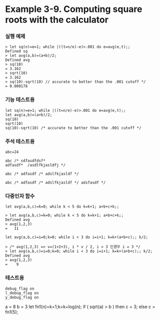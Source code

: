 # Example 3-9. Computing square roots with the calculator

### 실행 예제

```
> let sq(n)=e=1; while |((t=n/e)-e)>.001 do e=avg(e,t);;
Defined sq
> let avg(a,b)=(a+b)/2;
Defined avg
> sq(10)
= 3.162
> sqrt(10)
= 3.162
> sq(10)-sqrt(10) // accurate to better than the .001 cutoff */
= 0.000178
```

### 기능 테스트용

```
let sq(n)=e=1; while |((t=n/e)-e)>.001 do e=avg(e,t);;
let avg(a,b)=(a+b)/2;
sq(10)
sqrt(10)
sq(10)-sqrt(10) /* accurate to better than the .001 cutoff */
```

### 주석 테스트용

```
abc=24
```

```
abc /* sdfasdfdsf*
adfasdf*  /asdlfkjasldfj */
```

```
abc /* adfasdf /* adslfkjasldf */
```

```
abc /* adfasdf /* adslfkjasldf */ adsfasdf */
```

### 다중인자 함수

```
let avg(a,b,c)=k=0; while k < 5 do k=k+1; a+b+c+k;;
```

```
> let avg(a,b,c)=k=0; while k < 5 do k=k+1; a+b+c+k;;
Defined avg
> avg(1,2,3)
=   11
```


```
let avg(a,b,c)=i=0;k=0; while i < 3 do i=i+1; k=k+(a+b+c);; k/2;
```

```
> /* avg(1,2,3) => v=(1+2+3), i * v / 2, i < 3 인경우 i = 3 */
> let avg(a,b,c)=i=0;k=0; while i < 3 do i=i+1; k=k+(a+b+c);; k/2;
Defined avg
> avg(1,2,3)
=    9
```

### 테스트용

```
debug_flag on
l_debug_flag on
y_debug_flag on
```
a = 8
b = 3
let fn1(n)=k=1;k=k+log(n);
if ( sqrt(a) > b ) then c = 3; else c = fn1(5); 
```



